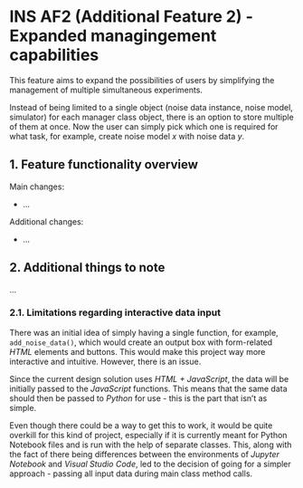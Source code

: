 # INS AF2 (Additional Feature 2) - Expanded managingement capabilities

This feature aims to expand the possibilities of users by simplifying the management of multiple simultaneous experiments.

Instead of being limited to a single object (noise data instance, noise model, simulator) for each manager class object, there is an option to store multiple of them at once. Now the user can simply pick which one is required for what task, for example, create noise model *x* with noise data *y*.

## 1. Feature functionality overview

Main changes:
- ...

Additional changes:
- ...

## 2. Additional things to note

...

### 2.1. Limitations regarding interactive data input

There was an initial idea of simply having a single function, for example, `add_noise_data()`, which would create an output box with form-related *HTML* elements and buttons. This would make this project way more interactive and intuitive. However, there is an issue.

Since the current design solution uses *HTML + JavaScript*, the data will be initially passed to the *JavaScript* functions. This means that the same data should then be passed to *Python* for use - this is the part that isn’t as simple.

Even though there could be a way to get this to work, it would be quite overkill for this kind of project, especially if it is currently meant for Python Notebook files and is run with the help of separate classes. This, along with the fact of there being differences between the environments of *Jupyter Notebook* and *Visual Studio Code*, led to the decision of going for a simpler approach - passing all input data during main class method calls.
